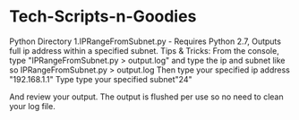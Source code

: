 # Tech-Scripts-n-Goodies

Python Directory
1.IPRangeFromSubnet.py - Requires Python 2.7, Outputs full ip address within a specified subnet.
Tips & Tricks: From the console, type "IPRangeFromSubnet.py > output.log" and type the ip and subnet like so
IPRangeFromSubnet.py > output.log
Then type your specified ip address "192.168.1.1"
Type type your specified subnet"24"

And review your output. The output is flushed per use so no need to clean your log file.
 
